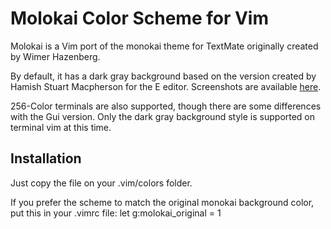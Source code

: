 # Molokai Color Scheme for Vim

Molokai is a Vim port of the monokai theme for TextMate originally created by Wimer Hazenberg.

By default, it has a dark gray background based on the version created by Hamish Stuart Macpherson for the E editor. Screenshots are available [here](http://winterdom.com/2008/08/molokaiforvim).

256-Color terminals are also supported, though there are some differences with the Gui version. Only the dark gray background style is supported on terminal vim at this time.

## Installation

Just copy the file on your .vim/colors folder.

If you prefer the scheme to match the original monokai background color, put this in your .vimrc file: 
    let g:molokai_original = 1


